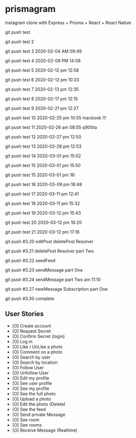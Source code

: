 # prismagram
instagram clone with Express + Prisma + React + React Native

git push test

git push test 2 

git push test 3 2020-02-04 AM 09:49

git push test 4 2020-02-08 PM 14:08

git push test 5 2020-02-12 pm 12:58

git push test 6 2020-02-12 pm 10:33

git push test 7 2020-02-13 pm 12:35

git push test 8 2020-02-17 pm 12:15

git push test 9 2020-02-21 pm 12:27

git push test 10 2020-02-25 pm 10:55 macbook !!!

git push test 11 2020-02-26 am 08:55 q900ta

git push test 12 2020-02-27 pm 12:50

git push test 13 2020-02-28 pm 12:53

git push test 14 2020-03-01 pm 15:02

git push test 15 2020-03-01 pm 15:50

git push test 15 2020-03-01 pm 16:

git push test 16 2020-03-09 pm 16:48

git push test 17 2020-03-11 pm 12:41

git push test 18 2020-03-11 pm 15:32

git push test 19 2020-03-12 pm 15:43

git push test 20 2020-03-12 pm 16:20

git push test 21 2020-03-12 pm 17:16

git push #3.20 editPost deletePost Resolver

git push #3.21 deletePost Resolver part Two

git push #3.22 seedFeed 

git push #3.23 sendMessage part One

git push #3.24 sendMessage part Two am 11:10

git push #3.27 newMessage Subscription part One

git push #3.30 complete

## User Stories

- [O] Create account
- [O] Request Secret
- [O] Confirm Secret (login)
- [O] Log in
- [O] Like / UnLike a photo
- [O] Comment on a photo
- [O] Search by user
- [O] Search by location
- [O] Follow User
- [O] Unfollow User
- [O] Edit my profile
- [O] See user profile
- [O] See my profile
- [O] See the full photo
- [O] Upload a photo
- [O] Edit the photo (Delete)
- [O] See the feed
- [O] Send private Message
- [O] See room
- [O] See rooms
- [O] Receive Message (Realtime)
